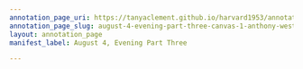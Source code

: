```yaml
---
annotation_page_uri: https://tanyaclement.github.io/harvard1953/annotations/august-4-evening-part-three-canvas-1-anthony-west.json
annotation_page_slug: august-4-evening-part-three-canvas-1-anthony-west
layout: annotation_page
manifest_label: August 4, Evening Part Three

---
```

